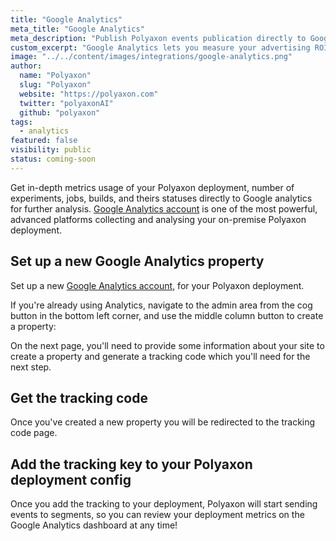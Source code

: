 ```yaml
---
title: "Google Analytics"
meta_title: "Google Analytics"
meta_description: "Publish Polyaxon events publication directly to Google Analytics for in-depth on-premise usage and metrics in realtime."
custom_excerpt: "Google Analytics lets you measure your advertising ROI as well as track your Flash, video, and social networking sites and applications."
image: "../../content/images/integrations/google-analytics.png"
author:
  name: "Polyaxon"
  slug: "Polyaxon"
  website: "https://polyaxon.com"
  twitter: "polyaxonAI"
  github: "polyaxon"
tags: 
  - analytics
featured: false
visibility: public
status: coming-soon
---
```


Get in-depth metrics usage of your Polyaxon deployment, number of experiments, jobs, builds, and theirs statuses directly to Google analytics for further analysis. 
[Google Analytics account](https://analytics.google.com) is one of the most powerful, advanced platforms collecting and analysing your on-premise Polyaxon deployment. 


## Set up a new Google Analytics  property

Set up a new [Google Analytics account](https://analytics.google.com), for your Polyaxon deployment.

If you're already using Analytics, navigate to the admin area from the cog button in the bottom left corner, 
and use the middle column button to create a property:

On the next page, you'll need to provide some information about your site to create a property and generate a 
tracking code which you'll need for the next step.

## Get the tracking code

Once you've created a new property you will be redirected to the tracking code page.

## Add the tracking key to your Polyaxon deployment config 

Once you add the tracking to your deployment, Polyaxon will start sending events to segments, 
so you can review your deployment metrics on the Google Analytics dashboard at any time!
